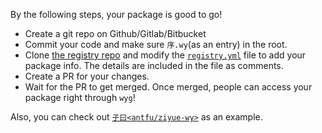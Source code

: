 
By the following steps, your package is good to go!

- Create a git repo on Github/Gitlab/Bitbucket
- Commit your code and make sure `序.wy`(as an entry) in the root.
- Clone [the registry repo](https://github.com/wenyan-lang/wyg-registry) and modify the [`registry.yml`](https://github.com/wenyan-lang/wyg-registry/blob/master/registry.yml) file to add your package info. The details are included in the file as comments.
- Create a PR for your changes.
- Wait for the PR to get merged. Once merged, people can access your package right through `wyg`!

Also, you can check out [`子曰<antfu/ziyue-wy>`](https://github.com/antfu/ziyue-wy) as an example.
